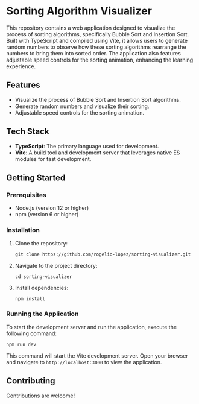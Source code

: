 # Sorting Algorithm Visualizer

This repository contains a web application designed to visualize the process of sorting algorithms, specifically Bubble Sort and Insertion Sort. Built with TypeScript and compiled using Vite, it allows users to generate random numbers to observe how these sorting algorithms rearrange the numbers to bring them into sorted order. The application also features adjustable speed controls for the sorting animation, enhancing the learning experience.

## Features

- Visualize the process of Bubble Sort and Insertion Sort algorithms.
- Generate random numbers and visualize their sorting.
- Adjustable speed controls for the sorting animation.

## Tech Stack

- **TypeScript**: The primary language used for development.
- **Vite**: A build tool and development server that leverages native ES modules for fast development.

## Getting Started

### Prerequisites

- Node.js (version 12 or higher)
- npm (version 6 or higher)

### Installation

1. Clone the repository:
   ```
   git clone https://github.com/rogelio-lopez/sorting-visualizer.git
   ```
2. Navigate to the project directory:
   ```
   cd sorting-visualizer
   ```
3. Install dependencies:
   ```
   npm install
   ```

### Running the Application

To start the development server and run the application, execute the following command:

```
npm run dev
```

This command will start the Vite development server. Open your browser and navigate to `http://localhost:3000` to view the application.

## Contributing

Contributions are welcome!
